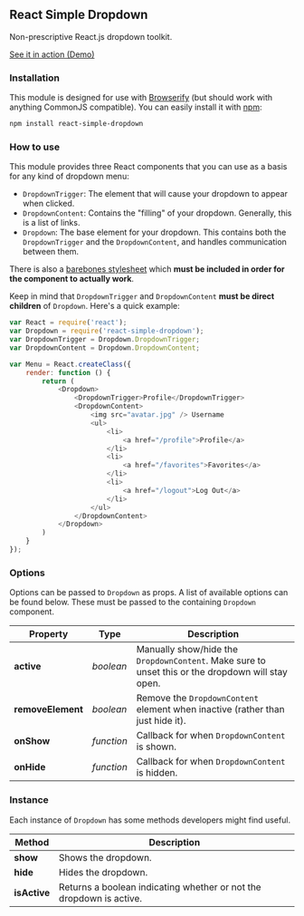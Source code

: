 ## React Simple Dropdown

Non-prescriptive React.js dropdown toolkit.

[See it in action (Demo)](http://fauntleroy.github.io/react-simple-dropdown/)

### Installation

This module is designed for use with [Browserify](http://browserify.org) (but should work with anything CommonJS compatible). You can easily install it with [npm](http://npmjs.com):

```bash
npm install react-simple-dropdown
```

### How to use

This module provides three React components that you can use as a basis for any kind of dropdown menu:

- `DropdownTrigger`: The element that will cause your dropdown to appear when clicked.
- `DropdownContent`: Contains the "filling" of your dropdown. Generally, this is a list of links.
- `Dropdown`: The base element for your dropdown. This contains both the `DropdownTrigger` and the `DropdownContent`, and handles communication between them.

There is also a [barebones stylesheet](styles/Dropdown.css) which **must be included in order for the component to actually work**.

Keep in mind that `DropdownTrigger` and `DropdownContent` **must be direct children** of `Dropdown`. Here's a quick example:

```js
var React = require('react');
var Dropdown = require('react-simple-dropdown');
var DropdownTrigger = Dropdown.DropdownTrigger;
var DropdownContent = Dropdown.DropdownContent;

var Menu = React.createClass({
    render: function () {
        return (
            <Dropdown>
                <DropdownTrigger>Profile</DropdownTrigger>
                <DropdownContent>
                    <img src="avatar.jpg" /> Username
                    <ul>
                        <li>
                            <a href="/profile">Profile</a>
                        </li>
                        <li>
                            <a href="/favorites">Favorites</a>
                        </li>
                        <li>
                            <a href="/logout">Log Out</a>
                        </li>
                    </ul>
                </DropdownContent>
            </Dropdown>
        )
    }
});
```

### Options

Options can be passed to `Dropdown` as props. A list of available options can be found below. These must be passed to the containing `Dropdown` component.

Property | Type | Description
----- | ----- | -----
**active** | *boolean* | Manually show/hide the `DropdownContent`. Make sure to unset this or the dropdown will stay open.
**removeElement** | *boolean* | Remove the `DropdownContent` element when inactive (rather than just hide it).
**onShow** | *function* | Callback for when `DropdownContent` is shown.
**onHide** | *function* | Callback for when `DropdownContent` is hidden.


### Instance

Each instance of `Dropdown` has some methods developers might find useful.

Method | Description
----- | -----
**show** | Shows the dropdown.
**hide** | Hides the dropdown.
**isActive** | Returns a boolean indicating whether or not the dropdown is active.
